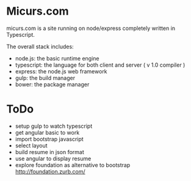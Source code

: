 Micurs.com
==================================

micurs.com is a site running on node/express completely written in Typescript.

The overall stack includes:

* node.js: the basic runtime engine
* typescript: the language for both client and server ( v 1.0 compiler )
* express: the node.js web framework
* gulp: the build manager
* bower: the package manager



ToDo
======================


- setup gulp to watch typescript
- get angular basic to work
- import bootstrap javascript
- select layout
- build resume in json format
- use angular to display resume 
- explore foundation as alternative to bootstrap http://foundation.zurb.com/

